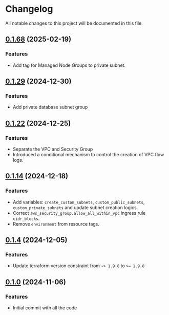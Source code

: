 # Changelog

All notable changes to this project will be documented in this file.

## [0.1.68]() (2025-02-19)

### Features
* Add tag for Managed Node Groups to private subnet.

## [0.1.29]() (2024-12-30)

### Features

* Add private database subnet group

## [0.1.22]() (2024-12-25)

### Features

* Separate the VPC and Security Group
* Introduced a conditional mechanism to control the creation of VPC flow logs.

## [0.1.14]() (2024-12-18)

### Features

* Add variables: `create_custom_subnets`, `custom_public_subnets`, `custom_private_subnets` and update subnet creation
  logics.
* Correct `aws_security_group.allow_all_within_vpc` ingress rule `cidr_blocks`.
* Remove `environment` from resource tags.

## [0.1.4]() (2024-12-05)

### Features

* Update terraform version constraint from `~> 1.9.8` to `>= 1.9.8`

## [0.1.0]() (2024-11-06)

### Features

* Initial commit with all the code
